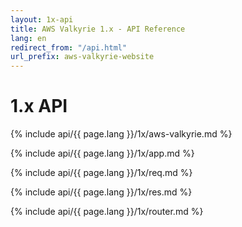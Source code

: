 ```yaml
---
layout: 1x-api
title: AWS Valkyrie 1.x - API Reference
lang: en
redirect_from: "/api.html"
url_prefix: aws-valkyrie-website
---
```

<div id="api-doc" markdown="1">

  <h1>1.x API</h1>

  <a id='aws-valkyrie' class='h2'></a>
  {% include api/{{ page.lang }}/1x/aws-valkyrie.md %}

  <a id='app' class='h2'></a>
  {% include api/{{ page.lang }}/1x/app.md %}

  <a id='req' class='h2'></a>
  {% include api/{{ page.lang }}/1x/req.md %}

  <a id='res' class='h2'></a>
  {% include api/{{ page.lang }}/1x/res.md %}

  <a id='router' class='h2'></a>
  {% include api/{{ page.lang }}/1x/router.md %}

</div>
